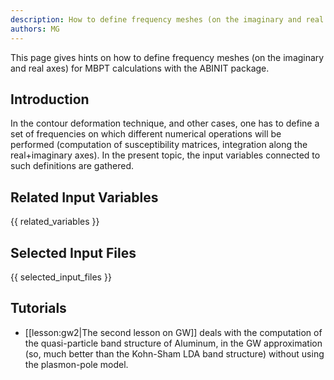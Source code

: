 ```yaml
---
description: How to define frequency meshes (on the imaginary and real axes) for MBPT calculations
authors: MG
---
```


This page gives hints on how to define frequency meshes (on the imaginary and real axes) 
for MBPT calculations with the ABINIT package.

## Introduction

In the contour deformation technique, and other cases, one has to define a set
of frequencies on which different numerical operations will be performed
(computation of susceptibility matrices, integration along the real+imaginary
axes). In the present topic, the input variables connected to such definitions
are gathered.



## Related Input Variables

{{ related_variables }}

## Selected Input Files

{{ selected_input_files }}

## Tutorials

* [[lesson:gw2|The second lesson on GW]] deals with the computation of the quasi-particle band structure of Aluminum, in the GW approximation (so, much better than the Kohn-Sham LDA band structure) without using the plasmon-pole model. 

